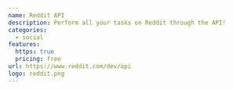 ```yaml
---
name: Reddit API
description: Perform all your tasks on Reddit through the API!
categories:
  - social
features:
  https: true
  pricing: free
url: https://www.reddit.com/dev/api
logo: reddit.png
---
```

